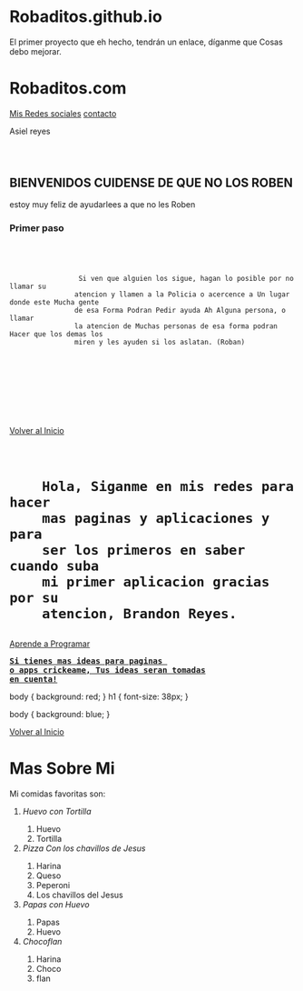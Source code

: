 # Robaditos.github.io
El primer proyecto que eh hecho, tendrán un enlace, díganme que Cosas debo mejorar.
<!DOCTYPE html>
<html lang="es">

<head>
    <meta charset="utf-8">
    <meta name="viewport" content="width=device-width, initial-scale=1.0">
    <meta name="description" content="OOOLAAA">
    <title>Proyecto 1</title>
    <link rel="stylesheet" href="styles.css">
    <link rel="shortcut ico" href="">
</head>

<body>
    <!--Siguelee No te Rindas-->
    <h1>Robaditos.com</h1>
    <script src=""></script>
    <nav>
        <a href="Misredes.html">Mis Redes sociales</a>
        <a href="contacto.html">contacto</a>
    </nav>
    <footer>
        <p>Asiel reyes</p>
    </footer>
</body>

</html>
<header><img src="img/logo.png" alt=""></header>
<article>
    <h2>BIENVENIDOS CUIDENSE DE QUE NO LOS ROBEN</h1>
        <p>estoy muy feliz de ayudarlees a que no les Roben</p>
        <section>
            <h3>Primer paso</h2>
    <pre>
         <code>
             <p>
                 Si ven que alguien los sigue, hagan lo posible por no llamar su 
                atencion y llamen a la Policia o acercence a Un lugar donde este Mucha gente
                de esa Forma Podran Pedir ayuda Ah Alguna persona, o llamar
                la atencion de Muchas personas de esa forma podran Hacer que los demas los
                miren y les ayuden si los aslatan. (Roban)
            </p>
    </code>
    </pre>
    <header><img src="img/logo2.png" alt=""></header>
    </section>
</article>
<!DOCTYPE html>
<html lang="en">

<head>
    <meta charset="UTF-8">
    <meta name="viewport" content="width=device-width, initial-scale=1.0">
    <a href="EdTeam2.html">Volver al Inicio</a>
    <title>Mis redes sociales</title>
</head>

<body></body>

</html>
<pre><code><h1>
    Hola, Siganme en mis redes para hacer 
    mas paginas y aplicaciones y para 
    ser los primeros en saber cuando suba
    mi primer aplicacion gracias por su 
    atencion, Brandon Reyes.
</h1></pre></code>
<p>
    <a href="https://ed.team/cursos-gratis">Aprende a Programar</a>
</p>
<p>
    <a href="https://www.facebook.com/Programa-102005364943486/">
        <strong><pre>Si tienes mas ideas para paginas 
o apps crickeame, Tus ideas seran tomadas
en cuenta!</pre></strong>
    </a>
</p>
body {
    background: red;
}
h1 {
    font-size: 38px;
}

body {
    background: blue;
}
<!DOCTYPE html>
<html lang="es">

<head>
    <meta charset="UTF-8">
    <meta name="viewport" content="width=device-width, initial-scale=1.0">
    <a href="EdTeam2.html">Volver al Inicio</a>
    <title>Proyecto 1 Fase 2</title>
</head>
<!--Sigueleeee-->

<h1> <strong>Mas Sobre Mi</strong> </h1>

<body>
    <p>Mi comidas favoritas son:</p>
    <ol>
        <li> <em> Huevo con Tortilla </em> </li>
        <ol>
            <li>Huevo</li>
            <li>Tortilla</li>
        </ol>
        <li> <em>Pizza Con los chavillos de Jesus</em></li>
        <ol>
            <li>Harina</li>
            <li>Queso</li>
            <li>Peperoni</li>
            <li>Los chavillos del Jesus</li>
        </ol>
        <li><em>Papas con Huevo</em></li>
        <ol>
            <li>Papas</li>
            <li>Huevo</li>
        </ol>
        <li><em>Chocoflan</em></li>
        <ol>
            <li>Harina</li>
            <li>Choco</li>
            <Li>flan</Li>
        </ol>
    </ol>
</body>

</html>
